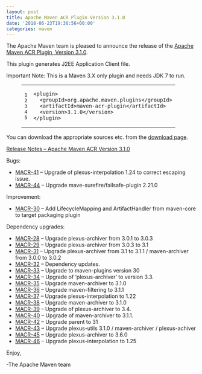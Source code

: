 ```yaml
---
layout: post
title: Apache Maven ACR Plugin Version 3.1.0
date: '2018-06-23T19:36:56+00:00'
categories: maven
---
```

<div class="entry-content"><p>The Apache Maven team is pleased to announce the release of the
<a href="http://maven.apache.org/plugins/maven-acr-plugin">Apache Maven ACR Plugin, Version 3.1.0</a>.</p>

<p>This plugin generates J2EE Application Client file.</p>

<p>Important Note: This is a Maven 3.X only plugin and needs JDK 7 to run.</p>

<figure class='code'><figcaption><span></span></figcaption><div class="highlight"><table><tr><td class="gutter"><pre class="line-numbers"><span class='line-number'>1</span>
<span class='line-number'>2</span>
<span class='line-number'>3</span>
<span class='line-number'>4</span>
<span class='line-number'>5</span>
</pre></td><td class='code'><pre><code class='xml'><span class='line'><span class="nt">&lt;plugin&gt;</span>
</span><span class='line'>  <span class="nt">&lt;groupId&gt;</span>org.apache.maven.plugins<span class="nt">&lt;/groupId&gt;</span>
</span><span class='line'>  <span class="nt">&lt;artifactId&gt;</span>maven-acr-plugin<span class="nt">&lt;/artifactId&gt;</span>
</span><span class='line'>  <span class="nt">&lt;version&gt;</span>3.1.0<span class="nt">&lt;/version&gt;</span>
</span><span class='line'><span class="nt">&lt;/plugin&gt;</span>
</span></code></pre></td></tr></table></div></figure>


<p>You can download the appropriate sources etc. from the <a href="https://maven.apache.org/plugins/maven-acr-plugin/download.cgi">download page</a>.</p>

<!-- more -->


<p><a href="https://issues.apache.org/jira/secure/ReleaseNote.jspa?projectId=12317020&amp;version=12334755">Release Notes &ndash; Apache Maven ACR Version 3.1.0</a></p>

<p>Bugs:</p>

<ul>
<li><a href="https://issues.apache.org/jira/browse/MACR-41">MACR-41</a> &ndash; Upgrade of plexus-interpolation 1.24 to correct escaping issue.</li>
<li><a href="https://issues.apache.org/jira/browse/MACR-44">MACR-44</a> &ndash; Upgrade mave-surefire/failsafe-plugin 2.21.0</li>
</ul>


<p>Improvement:</p>

<ul>
<li><a href="https://issues.apache.org/jira/browse/MACR-30">MACR-30</a> &ndash; Add LifecycleMapping and ArtifactHandler from maven-core to target packaging plugin</li>
</ul>


<p>Dependency upgrades:</p>

<ul>
<li><a href="https://issues.apache.org/jira/browse/MACR-28">MACR-28</a> &ndash; Upgrade plexus-archiver from 3.0.1 to 3.0.3</li>
<li><a href="https://issues.apache.org/jira/browse/MACR-29">MACR-29</a> &ndash; Upgrade plexus-archiver from 3.0.3 to 3.1</li>
<li><a href="https://issues.apache.org/jira/browse/MACR-31">MACR-31</a> &ndash; Upgrade plexus-archiver from 3.1 to 3.1.1 / maven-archiver from 3.0.0 to 3.0.2</li>
<li><a href="https://issues.apache.org/jira/browse/MACR-32">MACR-32</a> &ndash; Dependency updates.</li>
<li><a href="https://issues.apache.org/jira/browse/MACR-33">MACR-33</a> &ndash; Upgrade to maven-plugins version 30</li>
<li><a href="https://issues.apache.org/jira/browse/MACR-34">MACR-34</a> &ndash; Upgrade of &lsquo;plexus-archiver&rsquo; to version 3.3.</li>
<li><a href="https://issues.apache.org/jira/browse/MACR-35">MACR-35</a> &ndash; Upgrade maven-archiver to 3.1.0</li>
<li><a href="https://issues.apache.org/jira/browse/MACR-36">MACR-36</a> &ndash; Upgrade maven-filtering to 3.1.1</li>
<li><a href="https://issues.apache.org/jira/browse/MACR-37">MACR-37</a> &ndash; Upgrade plexus-interpolation to 1.22</li>
<li><a href="https://issues.apache.org/jira/browse/MACR-38">MACR-38</a> &ndash; Upgrade maven-archiver to 3.1.0</li>
<li><a href="https://issues.apache.org/jira/browse/MACR-39">MACR-39</a> &ndash; Upgrade of plexus-archiver to 3.4.</li>
<li><a href="https://issues.apache.org/jira/browse/MACR-40">MACR-40</a> &ndash; Upgrade of maven-archiver to 3.1.1.</li>
<li><a href="https://issues.apache.org/jira/browse/MACR-42">MACR-42</a> &ndash; Upgrade parent to 31</li>
<li><a href="https://issues.apache.org/jira/browse/MACR-43">MACR-43</a> &ndash; Upgrade plexus-utils 3.1.0 / maven-archiver / plexus-achiver</li>
<li><a href="https://issues.apache.org/jira/browse/MACR-45">MACR-45</a> &ndash; Upgrade plexus-archiver to 3.6.0</li>
<li><a href="https://issues.apache.org/jira/browse/MACR-46">MACR-46</a> &ndash; Upgrade plexus-interpolation to 1.25</li>
</ul>


<p>Enjoy,</p>

<p>-The Apache Maven team</p>
</div>
